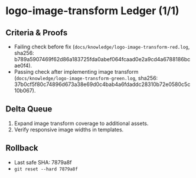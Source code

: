 # logo-image-transform Ledger (1/1)

## Criteria & Proofs

- Failing check before fix (`docs/knowledge/logo-image-transform-red.log`, sha256:
  b789a5907469f62d86a183725fda0abef064fcaad0e2a9cd4a6788186bcae0f4).
- Passing check after implementing image transform (`docs/knowledge/logo-image-transform-green.log`,
  sha256: 37b0cf5f80c74896d673a38e69d0c4bab4a6fdaddc28310b72e0580c5c10b067).

## Delta Queue

1. Expand image transform coverage to additional assets.
2. Verify responsive image widths in templates.

## Rollback

- Last safe SHA: 7879a8f
- `git reset --hard 7879a8f`
